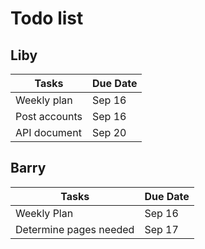 # Todo list

## Liby
|Tasks|Due Date|
|---|---|
|Weekly plan|Sep 16|
|Post accounts|Sep 16|
|API document|Sep 20|

## Barry  
|Tasks|Due Date|  
|---|---|
|Weekly Plan|Sep 16|
|Determine pages needed|Sep 17|
